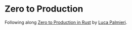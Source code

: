 # Zero to Production

Following along [Zero to Production in Rust](https://www.zero2prod.com) by 
[Luca Palmieri](https://github.com/LukeMathWalker).
